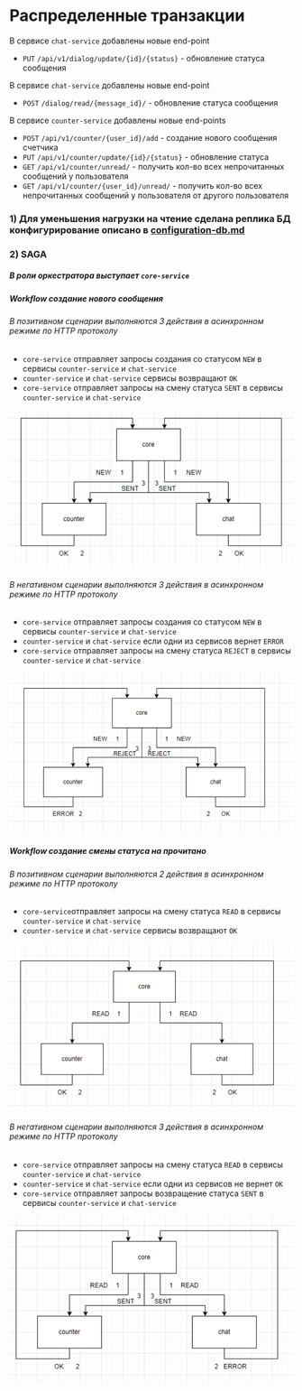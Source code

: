 # Распределенные транзакции

В сервисе `chat-service` добавлены новые end-point 
* `PUT` `/api/v1/dialog/update/{id}/{status}` - обновление статуса сообщения

В сервисе `chat-service` добавлены новые end-point
* `POST` `/dialog/read/{message_id}/` - обновление статуса сообщения

В сервисе `counter-service` добавлены новые end-points
* `POST` `/api/v1/counter/{user_id}/add` - создание нового сообщения счетчика
* `PUT` `/api/v1/counter/update/{id}/{status}` - обновление статуса
* `GET` `/api/v1/counter/unread/` - получить кол-во всех непрочитанных сообщений у пользователя
* `GET` `/api/v1/counter/{user_id}/unread/` - получить кол-во всех непрочитанных сообщений у пользователя от другого пользователя


### 1) Для уменьшения нагрузки на чтение сделана реплика БД конфигурирование описано в [configuration-db.md](configuration-db.md)
### 2) SAGA
##### В роли оркестратора выступает `core-service`

##### Workflow создание нового сообщения
###### В позитивном сценарии выполняются 3 действия в асинхронном режиме по HTTP протоколу
*  `core-service` отправляет запросы создания со статусом `NEW` в сервисы `counter-service` и `chat-service`
* `counter-service` и `chat-service` сервисы возвращают `OK`
* `core-service` отправляет запросы на смену статуса `SENT` в сервисы `counter-service` и `chat-service`

![img.png](new_positive.png)

###### В негативном сценарии выполняются 3 действия в асинхронном режиме по HTTP протоколу
* `core-service` отправляет запросы создания со статусом `NEW` в сервисы `counter-service` и `chat-service`
* `counter-service` и `chat-service` если одни из сервисов вернет `ERROR` 
* `core-service` отправляет запросы на смену статуса `REJECT` в сервисы `counter-service` и `chat-service`

![negative.png](new_negative.png)

##### Workflow создание смены статуса на прочитано
###### В позитивном сценарии выполняются 2 действия в асинхронном режиме по HTTP протоколу
*  `core-service`отправляет запросы на смену статуса `READ` в сервисы `counter-service` и `chat-service`
* `counter-service` и `chat-service` сервисы возвращают `OK`

![read_positive.png](read_positive.png) 

###### В негативном сценарии выполняются 3 действия в асинхронном режиме по HTTP протоколу
* `core-service` отправляет запросы на смену статуса `READ` в сервисы `counter-service` и `chat-service`
* `counter-service` и `chat-service` если одни из сервисов не вернет `OK`
* `core-service` отправляет запросы возвращение статуса `SENT` в сервисы `counter-service` и `chat-service`

![read_negative.png](read_negative.png)